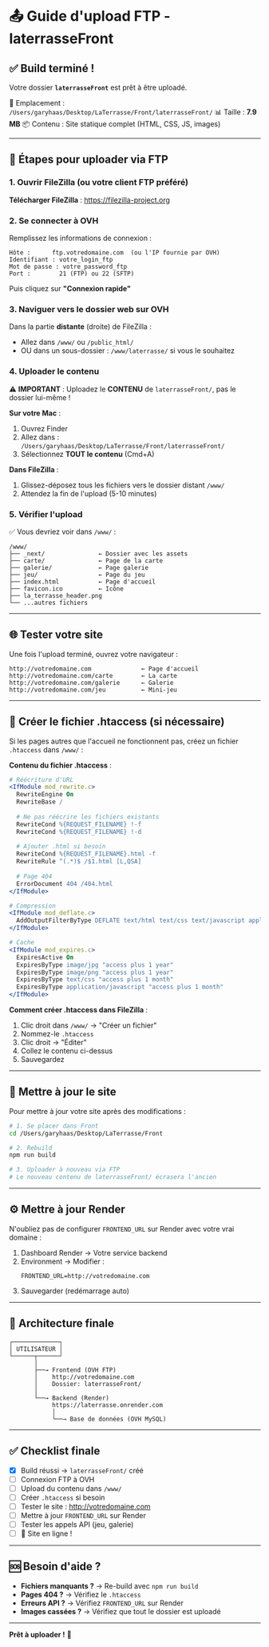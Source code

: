 # 📤 Guide d'upload FTP - laterrasseFront

## ✅ Build terminé !

Votre dossier **`laterrasseFront`** est prêt à être uploadé.

📁 Emplacement : `/Users/garyhaas/Desktop/LaTerrasse/Front/laterrasseFront/`
📊 Taille : **7.9 MB**
📦 Contenu : Site statique complet (HTML, CSS, JS, images)

---

## 🚀 Étapes pour uploader via FTP

### 1. Ouvrir FileZilla (ou votre client FTP préféré)

**Télécharger FileZilla** : https://filezilla-project.org

### 2. Se connecter à OVH

Remplissez les informations de connexion :

```
Hôte :      ftp.votredomaine.com  (ou l'IP fournie par OVH)
Identifiant : votre_login_ftp
Mot de passe : votre_password_ftp
Port :        21 (FTP) ou 22 (SFTP)
```

Puis cliquez sur **"Connexion rapide"**

### 3. Naviguer vers le dossier web sur OVH

Dans la partie **distante** (droite) de FileZilla :
- Allez dans `/www/` ou `/public_html/`
- OU dans un sous-dossier : `/www/laterrasse/` si vous le souhaitez

### 4. Uploader le contenu

⚠️ **IMPORTANT** : Uploadez le **CONTENU** de `laterrasseFront/`, pas le dossier lui-même !

**Sur votre Mac** :
1. Ouvrez Finder
2. Allez dans : `/Users/garyhaas/Desktop/LaTerrasse/Front/laterrasseFront/`
3. Sélectionnez **TOUT le contenu** (Cmd+A)

**Dans FileZilla** :
1. Glissez-déposez tous les fichiers vers le dossier distant `/www/`
2. Attendez la fin de l'upload (5-10 minutes)

### 5. Vérifier l'upload

✅ Vous devriez voir dans `/www/` :
```
/www/
├── _next/               ← Dossier avec les assets
├── carte/               ← Page de la carte
├── galerie/             ← Page galerie
├── jeu/                 ← Page du jeu
├── index.html           ← Page d'accueil
├── favicon.ico          ← Icône
├── la_terrasse_header.png
└── ...autres fichiers
```

---

## 🌐 Tester votre site

Une fois l'upload terminé, ouvrez votre navigateur :

```
http://votredomaine.com              ← Page d'accueil
http://votredomaine.com/carte        ← La carte
http://votredomaine.com/galerie      ← Galerie
http://votredomaine.com/jeu          ← Mini-jeu
```

---

## 🔧 Créer le fichier .htaccess (si nécessaire)

Si les pages autres que l'accueil ne fonctionnent pas, créez un fichier `.htaccess` dans `/www/` :

**Contenu du fichier .htaccess** :

```apache
# Réécriture d'URL
<IfModule mod_rewrite.c>
  RewriteEngine On
  RewriteBase /
  
  # Ne pas réécrire les fichiers existants
  RewriteCond %{REQUEST_FILENAME} !-f
  RewriteCond %{REQUEST_FILENAME} !-d
  
  # Ajouter .html si besoin
  RewriteCond %{REQUEST_FILENAME}.html -f
  RewriteRule ^(.*)$ /$1.html [L,QSA]
  
  # Page 404
  ErrorDocument 404 /404.html
</IfModule>

# Compression
<IfModule mod_deflate.c>
  AddOutputFilterByType DEFLATE text/html text/css text/javascript application/javascript
</IfModule>

# Cache
<IfModule mod_expires.c>
  ExpiresActive On
  ExpiresByType image/jpg "access plus 1 year"
  ExpiresByType image/png "access plus 1 year"
  ExpiresByType text/css "access plus 1 month"
  ExpiresByType application/javascript "access plus 1 month"
</IfModule>
```

**Comment créer .htaccess dans FileZilla** :
1. Clic droit dans `/www/` → "Créer un fichier"
2. Nommez-le `.htaccess`
3. Clic droit → "Éditer"
4. Collez le contenu ci-dessus
5. Sauvegardez

---

## 🔄 Mettre à jour le site

Pour mettre à jour votre site après des modifications :

```bash
# 1. Se placer dans Front
cd /Users/garyhaas/Desktop/LaTerrasse/Front

# 2. Rebuild
npm run build

# 3. Uploader à nouveau via FTP
# Le nouveau contenu de laterrasseFront/ écrasera l'ancien
```

---

## ⚙️ Mettre à jour Render

N'oubliez pas de configurer `FRONTEND_URL` sur Render avec votre vrai domaine :

1. Dashboard Render → Votre service backend
2. Environment → Modifier :
   ```
   FRONTEND_URL=http://votredomaine.com
   ```
3. Sauvegarder (redémarrage auto)

---

## 🎯 Architecture finale

```
┌─────────────┐
│ UTILISATEUR │
└──────┬──────┘
       │
       ├──→ Frontend (OVH FTP)
       │    http://votredomaine.com
       │    Dossier: laterrasseFront/
       │
       └──→ Backend (Render)
            https://laterrasse.onrender.com
            │
            └──→ Base de données (OVH MySQL)
```

---

## ✅ Checklist finale

- [x] Build réussi → `laterrasseFront/` créé
- [ ] Connexion FTP à OVH
- [ ] Upload du contenu dans `/www/`
- [ ] Créer `.htaccess` si besoin
- [ ] Tester le site : http://votredomaine.com
- [ ] Mettre à jour `FRONTEND_URL` sur Render
- [ ] Tester les appels API (jeu, galerie)
- [ ] 🎉 Site en ligne !

---

## 🆘 Besoin d'aide ?

- **Fichiers manquants ?** → Re-build avec `npm run build`
- **Pages 404 ?** → Vérifiez le `.htaccess`
- **Erreurs API ?** → Vérifiez `FRONTEND_URL` sur Render
- **Images cassées ?** → Vérifiez que tout le dossier est uploadé

---

**Prêt à uploader !** 🚀

